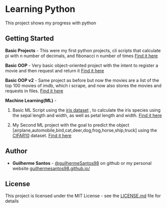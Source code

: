 # Learning Python

This project shows my progress with python

## Getting Started

**Basic Projects** - This were my first python projects, cli scripts that calculate pi with n number of decimals, and fibonacci n number of times
[Find it here](https://github.com/guilhermeSantos98/LearningPython/tree/basicProjects)

**Basic OOP** - Very basic object-oriented project with the intent to register a movie and then request and return  it
[Find it here](https://github.com/guilhermeSantos98/LearningPython/tree/e29fa378615b5d47d29a568e342b6538156c7e62)

**Basic OOP v2** - Same project as before but now the movies are a list of the top 100 movies of imdb, which i scrape, and now also stores the movies and requests in files.
[Find it here](https://github.com/guilhermeSantos98/LearningPython/tree/2c845b13e154ce0303a92e2d9ad34fd4d62cf48d)

**Machine Learning(ML)** -

1. Basic ML Script using the [iris dataset](https://archive.ics.uci.edu/ml/datasets/iris) , to calculate the iris species using the sepal length and width, as well as petal length and width.
    [Find it here](https://github.com/guilhermeSantos98/LearningPython/tree/ea7b209231f3658f27de69ed8cbde863c36f346f)

2. My Second ML project with the goal to predict the object [airplane,automobile,bird,cat,deer,dog,frog,horse,ship,truck] using the [CIFAR10](https://www.cs.toronto.edu/~kriz/cifar.html) dataset.
    [Find it here](https://www.cs.toronto.edu/~kriz/cifar.html)

## Author

* **Guilherme Santos** - [@guilhermeSantos98](https://github.com/guilhermeSantos98) on github or my personal website [guilhermesantos98.github.io/](https://guilhermesantos98.github.io/)

## License

This project is licensed under the MIT License - see the [LICENSE.md](LICENSE.md) file for details
